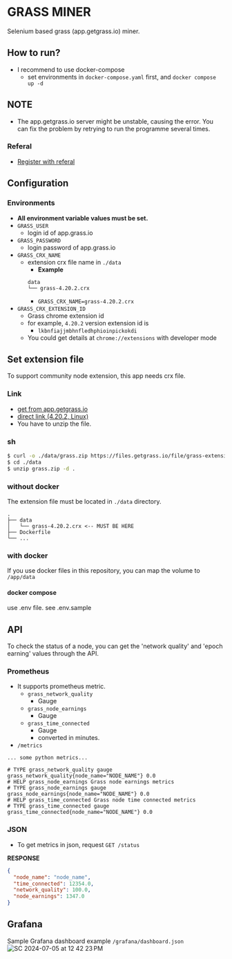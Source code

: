 # GRASS MINER

Selenium based grass (app.getgrass.io) miner.

## How to run?

- I recommend to use docker-compose
    - set environments in `docker-compose.yaml` first, and `docker compose up -d`

## NOTE

- The app.getgrass.io server might be unstable, causing the error. You can fix the problem by retrying to run the
  programme several times.


### Referal
- [Register with referal](https://app.getgrass.io/register/?referralCode=J_HeStgq_HJd8pX)

## Configuration

### Environments

- **All environment variable values must be set.**
- `GRASS_USER`
    - login id of app.grass.io
- `GRASS_PASSWORD`
    - login password of app.grass.io
- `GRASS_CRX_NAME`
    - extension crx file name in `./data`
        - **Example**
      ```
      data
      └── grass-4.20.2.crx
      ```
        - `GRASS_CRX_NAME=grass-4.20.2.crx`
- `GRASS_CRX_EXTENSION_ID`
    - Grass chrome extension id
    - for example,  `4.20.2` version extension id is
        - `lkbnfiajjmbhnfledhphioinpickokdi`
    - You could get details at `chrome://extensions` with developer mode

## Set extension file

To support community node extension, this app needs crx file.

### Link

- [get from app.getgrass.io](https://app.getgrass.io/dashboard/store/item/extension)
- [direct link (4.20.2, Linux)](https://files.getgrass.io/file/grass-extension-upgrades/extension-latest/grass-community-node-linux-4.20.2.zip)
- You have to unzip the file.

### sh

``` bash
$ curl -o ./data/grass.zip https://files.getgrass.io/file/grass-extension-upgrades/extension-latest/grass-community-node-linux-4.20.2.zip
$ cd ./data
$ unzip grass.zip -d .
```

### without docker

The extension file must be located in `./data` directory.

```
.
├── data
│   └── grass-4.20.2.crx <-- MUST BE HERE
├── Dockerfile
└── ...

```

### with docker

If you use docker files in this repository, you can map the volume to `/app/data`

#### docker compose

use .env file. see .env.sample

## API

To check the status of a node, you can get the 'network quality' and 'epoch earning' values through the API.

### Prometheus

- It supports prometheus metric.
    - `grass_network_quality`
        - Gauge
    - `grass_node_earnings`
        - Gauge
    - `grass_time_connected`
        - Gauge
        - converted in minutes.
- `/metrics`

```
... some python metrics...

# TYPE grass_network_quality gauge
grass_network_quality{node_name="NODE_NAME"} 0.0
# HELP grass_node_earnings Grass node earnings metrics
# TYPE grass_node_earnings gauge
grass_node_earnings{node_name="NODE_NAME"} 0.0
# HELP grass_time_connected Grass node time connected metrics
# TYPE grass_time_connected gauge
grass_time_connected{node_name="NODE_NAME"} 0.0
```

### JSON

- To get metrics in json, request `GET /status`

**RESPONSE**

```json
{
  "node_name": "node_name",
  "time_connected": 12354.0,
  "network_quality": 100.0,
  "node_earnings": 1347.0
}
```

## Grafana

Sample Grafana dashboard example `/grafana/dashboard.json`
![SC 2024-07-05 at 12 42 23 PM](https://github.com/JuneParkCode/grass-miner/assets/81505228/1b656635-e29c-4836-916e-e4c254ab2ef6)
